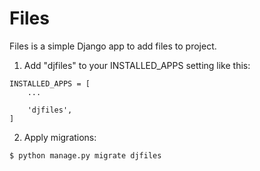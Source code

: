 Files
=====

Files is a simple Django app to add files to project.


1. Add "djfiles" to your INSTALLED_APPS setting like this:

```
INSTALLED_APPS = [
    ...

    'djfiles',
]
```

2. Apply migrations:

```bash
$ python manage.py migrate djfiles
```
